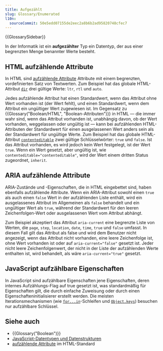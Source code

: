 ```yaml
---
title: Aufgezählt
slug: Glossary/Enumerated
l10n:
  sourceCommit: 50e5edd07155de2eec2a8b6b2ad95820748cfec7
---
```


{{GlossarySidebar}}

In der Informatik ist ein **aufgezählter** Typ ein Datentyp, der aus einer begrenzten Menge benannter Werte besteht.

## HTML aufzählende Attribute

In HTML sind [aufzählende Attribute](https://html.spec.whatwg.org/multipage/common-microsyntaxes.html#enumerated-attribute) Attribute mit einem begrenzten, vordefinierten Satz von Textwerten. Zum Beispiel hat das globale HTML-Attribut [`dir`](/de/docs/Web/HTML/Global_attributes/dir) drei gültige Werte: `ltr`, `rtl` und `auto`.

Jedes aufzählende Attribut hat einen Standardwert, wenn das Attribut ohne Wert vorhanden ist (der Wert fehlt), und einen Standardwert, wenn dem Attribut ein ungültiger Wert zugewiesen ist. Im Gegensatz zu {{Glossary("Boolean/HTML", "Boolean-Attributen")}} in HTML — die immer wahr sind, wenn das Attribut vorhanden ist, unabhängig davon, ob der Wert vorhanden, weggelassen oder ungültig ist — kann bei aufzählenden HTML-Attributen der Standardwert für einen ausgelassenen Wert anders sein als der Standardwert für ungültige Werte. Zum Beispiel hat das globale HTML-Attribut [`contenteditable`](/de/docs/Web/HTML/Global_attributes/contenteditable) zwei gültige Schlüsselwörter: `true` und `false`. Ist das Attribut vorhanden, es wird jedoch kein Wert festgelegt, ist der Wert `true`. Wenn ein Wert gesetzt, aber ungültig ist, wie `contenteditable="contenteditable"`, wird der Wert einem dritten Status zugeordnet, `inherit`.

## ARIA aufzählende Attribute

ARIA-Zustände und -Eigenschaften, die in HTML eingebettet sind, haben ebenfalls aufzählende Attribute. Wenn ein ARIA-Attribut sowohl einen `true` als auch einen `false` Wert in der aufzählenden Liste enthält, wird ein ausgelassenes Attribut im Allgemeinen als `false` behandelt und ein ungültiger Wert als `true`, während der Standardwert für den leeren Zeichenfolgen-Wert oder ausgelassenen Wert vom Attribut abhängt.

Zum Beispiel akzeptiert das Attribut `aria-current` eine begrenzte Liste von Werten, die `page`, `step`, `location`, `date`, `time`, `true` und `false` umfasst. In diesem Fall gilt das Attribut als false und wird dem Benutzer nicht angezeigt, wenn das Attribut nicht vorhanden, eine leere Zeichenfolge ist, ohne Wert vorhanden ist oder auf `aria-current="false"` gesetzt ist. Jeder nicht leere Zeichenfolgenwert, der nicht in der Liste der aufzählenden Werte enthalten ist, wird behandelt, als wäre `aria-current="true"` gesetzt.

## JavaScript aufzählbare Eigenschaften

In JavaScript sind aufzählbare Eigenschaften jene Eigenschaften, deren internes Aufzählungs-Flag auf true gesetzt ist, was standardmäßig für Eigenschaften gilt, die durch einfache Zuweisung oder durch einen Eigenschafteninitialisierer erstellt werden. Die meisten Iterationsmechanismen (wie [`for...in`](/de/docs/Web/JavaScript/Reference/Statements/for...in)-Schleifen und [`Object.keys`](/de/docs/Web/JavaScript/Reference/Global_Objects/Object/keys)) besuchen nur aufzählbare Schlüssel.

## Siehe auch

- {{Glossary("Boolean")}}
- [JavaScript-Datentypen und Datenstrukturen](/de/docs/Web/JavaScript/Data_structures)
- [aufzählende Attribute](https://html.spec.whatwg.org/multipage/common-microsyntaxes.html#enumerated-attribute) im HTML-Standard
